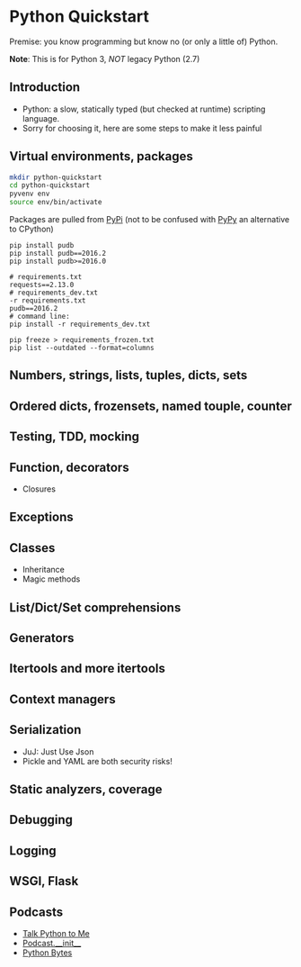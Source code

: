 # Python Quickstart

Premise: you know programming but know no (or only a little of) Python.

**Note**: This is for Python 3, *NOT* legacy Python (2.7)

## Introduction

- Python: a slow, statically typed (but checked at runtime) scripting language.
- Sorry for choosing it, here are some steps to make it less painful

## Virtual environments, packages

```bash
mkdir python-quickstart
cd python-quickstart
pyvenv env
source env/bin/activate
```

Packages are pulled from [PyPi](https://pypi.python.org/pypi/pudb) (not to be confused with [PyPy](http://pypy.org/) an alternative to CPython)

```
pip install pudb
pip install pudb==2016.2
pip install pudb>=2016.0
```

```
# requirements.txt
requests==2.13.0
# requirements_dev.txt
-r requirements.txt
pudb==2016.2
# command line:
pip install -r requirements_dev.txt
```

```
pip freeze > requirements_frozen.txt
pip list --outdated --format=columns
```

## Numbers, strings, lists, tuples, dicts, sets

## Ordered dicts, frozensets, named touple, counter

## Testing, TDD, mocking

## Function, decorators

* Closures

## Exceptions

## Classes

* Inheritance
* Magic methods

## List/Dict/Set comprehensions

## Generators

## Itertools and more itertools

## Context managers

## Serialization

* JuJ: Just Use Json
* Pickle and YAML are both security risks!

## Static analyzers, coverage

## Debugging

## Logging

## WSGI, Flask

## Podcasts

* [Talk Python to Me](https://talkpython.fm/)
* [Podcast.\_\_init\_\_](https://pythonpodcast.com/)
* [Python Bytes](https://pythonbytes.fm/)
